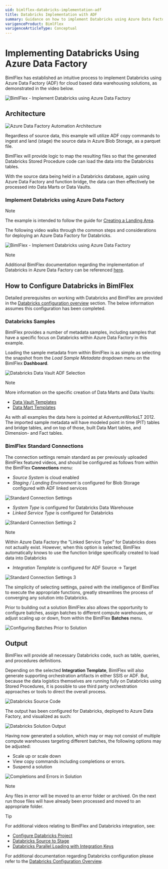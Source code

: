 ```yaml
---
uid: bimlflex-databricks-implementation-adf
title: Databricks Implementation with ADF
summary: Guidance on how to implement Databricks using Azure Data Factory for cloud based data warehouse solutions within BimlFlex
varigenceProduct: BimlFlex
varigenceArticleType: Conceptual
---
```


# Implementing Databricks Using Azure Data Factory

BimlFlex has established an intuitive process to implement Databricks using Azure Data Factory (ADF) for cloud based data warehousing solutions, as demonstrated in the video below.

![BimlFlex - Implement Databricks using Azure Data Factory](https://youtu.be/COGIHSjAdSg?list=PL6X4GHZ-hkyS81S5uTjfG2zICm4F98mHz "Implement Databricks Using Azure Data Factory")

## Architecture

![Azure Data Factory Automation Architecture](../../static/img/bimlflex-diagram-adf-automation.png "Azure Data Factory Automation Architecture")

Regardless of source data, this example will utilize ADF copy commands to ingest and land (stage) the source data in Azure Blob Storage, as a parquet file.

BimlFlex will provide logic to map the resulting files so that the generated Databricks Stored Procedure code can load the data into the Databricks tables.

With the source data being held in a Databricks database, again using Azure Data Factory and function bridge, the data can then effectively be processed into Data Marts or Data Vaults.

### Implement Databricks using Azure Data Factory

> [!NOTE]
> The example is intended to follow the guide for [Creating a Landing Area](xref:bimlflex-adf-landing-area#configure-a-landing-area-by-example).

The following video walks through the common steps and considerations for deploying an Azure Data Factory for Databricks.

![BimlFlex - Implement Databricks using Azure Data Factory](https://www.youtube.com/watch?v=COGIHSjAdSg?rel=0&autoplay=0 "BimlFlex - Implement Databricks using Azure Data Factory")

> [!NOTE]
> Additional BimlFlex documentation regarding the implementation of Databricks in Azure Data Factory can be referenced [here](xref:bimlflex-databricks-configuration-overview).

## How to Configure Databricks in BimlFlex

Detailed prerequisites on working with Databricks and BimlFlex are provided in the [Databricks configuration overview](xref:bimlflex-databricks-configuration-overview) section. The below information assumes this configuration has been completed.

### Databricks Samples

BimlFlex provides a number of metadata samples, including samples that have a specific focus on Databricks within Azure Data Factory in this example.

Loading the sample metadata from within BimlFlex is as simple as selecting the snapshot from the *Load Sample Metadata* dropdown menu on the BimlFlex **Dashboard**.

![Databricks Data Vault ADF Selection](../concepts/images/databricks-data-vault-adf.png "Databricks Data Vault ADF Selection")

> [!NOTE]
>More information on the specific creation of Data Marts and Data Vaults:
>
>* [Data Vault Templates](xref:bimlflex-data-vault-index)
>* [Data Mart Templates](xref:bimlflex-data-delivery-index)

As with all examples the data here is pointed at AdventureWorksLT 2012. The imported sample metadata will have modeled point in time (PIT) tables and bridge tables, and on top of those, built Data Mart tables, and Dimension- and Fact tables.

### BimlFlex Standard Connections

The connection settings remain standard as per previously uploaded BimlFlex featured videos, and should be configured as follows from within the BimlFlex **Connections** menu:

* *Source System* is cloud enabled
* *Staging / Landing Environment* is configured for Blob Storage configured with ADF linked services

![Standard Connection Settings](../../static/img/connection-settings-1.png "Standard Connection Settings 1")

* *System Type* is configured for Databricks Data Warehouse
* *Linked Service Type* is configured for Databricks

![Standard Connection Settings 2](../../static/img/connection-settings-2.png "Standard Connection Settings 2")

> [!NOTE]
> Within Azure Data Factory the "Linked Service Type" for Databricks does not actually exist. However, when this option is selected, BimlFlex automatically knows to use the function bridge specifically created to load data into Databricks

* *Integration Template* is configured for ADF Source -> Target

![Standard Connection Settings 3](../../static/img/connection-settings-3.png "Standard Connection Settings 3")

The simplicity of selecting settings, paired with the intelligence of BimlFlex to execute the appropriate functions, greatly streamlines the process of converging any solution into Databricks.

Prior to building out a solution BimlFlex also allows the opportunity to configure batches, assign batches to different compute warehouses, or adjust scaling up or down, from within the BimlFlex **Batches** menu.

![Configuring Batches Prior to Solution](../../static/img/batches-menu.png "Configuring Batches Prior to Solution")

## Output

BimlFlex will provide all necessary Databricks code, such as table, queries, and procedures definitions.

Depending on the selected **Integration Template**, BimlFlex will also generate supporting orchestration artifacts in either SSIS or ADF. But, because the data logistics themselves are running fully on Databricks using Stored Procedures, it is possible to use third party orchestration approaches or tools to direct the overall process.

![Databricks Source Code](../concepts/images/databricks-source-code.png "Databricks Source Code")

The output has been configured for Databricks, deployed to Azure Data Factory, and visualized as such:  

![Databricks Solution Output](../concepts/images/databricks-solution-output.png "Databricks Solution Output")

Having now generated a solution, which may or may not consist of multiple compute warehouses targeting different batches, the following options may be adjusted:

* Scale up or scale down
* View copy commands including completions or errors.
* Suspend a solution

![Completions and Errors in Solution](../../static/img/completions-and-errors-output.png "Completions and Errors in ADF")

>[!NOTE]
> Any files in error will be moved to an error folder or archived. On the next run those files will have already been processed and moved to an appropriate folder.

>[!TIP]
>For additional videos relating to BimlFlex and Databricks integration, see:
>
>* [Configure Databricks Project](https://www.youtube.com/watch?v=yPWKs65JSFo&t=1s)
>* [Databricks Source to Stage](https://www.youtube.com/watch?v=9y5sGkPrfWU)
>* [Databricks Parallel Loading with Integration Keys](https://www.youtube.com/watch?v=_bQ4lact0Tw)
>
>For additional documentation regarding Databricks configuration please refer to the [Databricks Configuration Overview](xref:bimlflex-databricks-configuration-overview).
